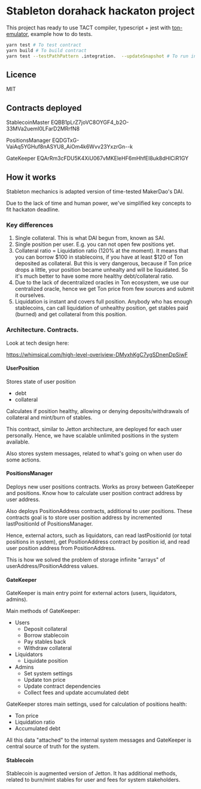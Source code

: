 # Stableton dorahack hackaton project

This project has ready to use TACT compiler, typescript + jest with [ton-emulator](https://github.com/ton-community/ton-emulator), example how to do tests.

```bash
yarn test # To test contract
yarn build # To build contract
yarn test --testPathPattern .integration.  --updateSnapshot # To run integration test
```

## Licence

MIT

## Contracts deployed

StablecoinMaster EQBB1pLrZ7joVC8OYGF4_b2O-33MVa2uemI0LFarD2MRrfN8

PositionsManager EQDGTxG-VaiAq5YGHuf8nASYU8_AiOm4k6Wvv23YxzrGn--k

GateKeeper EQArRm3cFDU5K4XiU067vMKEleHF6mHhfEI8uk8dHlCiR1GY

## How it works

Stableton mechanics is adapted version of time-tested MakerDao's DAI.

Due to the lack of time and human power, we've simplified key concepts to fit hackaton deadline.

### Key differences

1. Single collateral. This is what DAI begun from, known as SAI.
2. Single position per user. E.g. you can not open few positions yet.
3. Collateral ratio = Liquidation ratio (120% at the moment). It means that you can borrow $100 in stablecoins, if you have at least $120 of Ton deposited as collateral. But this is very dangerous, because if Ton price drops a little, your position became unhealty and will be liquidated. So it's much better to have some more healthy debt/collateral ratio.
4. Due to the lack of decentralized oracles in Ton ecosystem, we use our centralized oracle, hence we get Ton price from few sources and submit it ourselves.
5. Liquidation is instant and covers full position. Anybody who has enough stablecoins, can call liquidation of unhealthy position, get stables paid (burned) and get collateral from this position.

### Architecture. Contracts.

Look at tech design here:

https://whimsical.com/high-level-overiview-DMyxhKgC7ygSDnenDpSiwF

#### UserPosition

Stores state of user position

-   debt
-   collateral

Calculates if position healthy, allowing or denying deposits/withdrawals of collateral and mint/burn of stables.

This contract, similar to Jetton architecture, are deployed for each user personally. Hence, we have scalable unlimited positions in the system available.

Also stores system messages, related to what's going on when user do some actions.

#### PositionsManager

Deploys new user positions contracts.
Works as proxy between GateKeeper and positions.
Know how to calculate user position contract address by user address.

Also deploys PositionAddress contracts, additional to user positions. These contracts goal is to store user position address by incremented lastPositionId of PositionsManager.

Hence, external actors, such as liquidators, can read lastPositionId (or total positions in system), get PositionAddress contract by position id, and read user position address from PositionAddress.

This is how we solved the problem of storage infinite "arrays" of userAddress/PositionAddress values.

#### GateKeeper

GateKeeper is main entry point for external actors (users, liquidators, admins).

Main methods of GateKeeper:

-   Users
    -   Deposit collateral
    -   Borrow stablecoin
    -   Pay stables back
    -   Withdraw collateral
-   Liquidators
    -   Liquidate position
-   Admins
    -   Set system settings
    -   Update ton price
    -   Update contract dependencies
    -   Collect fees and update accumulated debt

GateKeeper stores main settings, used for calculation of positions health:

-   Ton price
-   Liquidation ratio
-   Accumulated debt

All this data "attached" to the internal system messages and GateKeeper is central source of truth for the system.

#### Stablecoin

Stablecoin is augmented version of Jetton.
It has additional methods, related to burn/mint stables for user and fees for system stakeholders.
